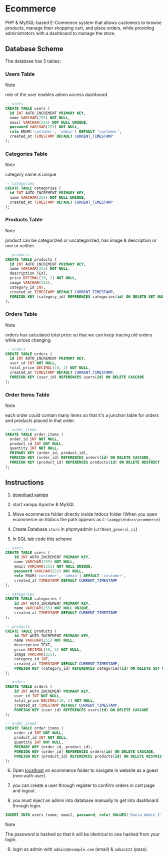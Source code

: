 # Ecommerce
PHP & MySQL-based E-Commerce system that allows customers to browse products, manage their shopping cart, and place orders, while providing administrators with a dashboard to manage the store.

## Database Scheme
The database has 5 tables:

### Users Table
> [!NOTE]
> role of the user enables admin access dashboard.

```SQL
-- users
CREATE TABLE users (
  id INT AUTO_INCREMENT PRIMARY KEY,
  name VARCHAR(255) NOT NULL,
  email VARCHAR(255) NOT NULL UNIQUE,
  password VARCHAR(255) NOT NULL,
  role ENUM('customer', 'admin') DEFAULT 'customer',
  created_at TIMESTAMP DEFAULT CURRENT_TIMESTAMP
);
```

### Categories Table
> [!NOTE]
> category name is unique

```SQL
-- categories
CREATE TABLE categories (
  id INT AUTO_INCREMENT PRIMARY KEY,
  name VARCHAR(255) NOT NULL UNIQUE,
  created_at TIMESTAMP DEFAULT CURRENT_TIMESTAMP
);
```

### Products Table
> [!NOTE]
> product can be categorized or uncategorized, has image & description or one or neither.

```SQL
-- products
CREATE TABLE products (
  id INT AUTO_INCREMENT PRIMARY KEY,
  name VARCHAR(255) NOT NULL,
  description TEXT,
  price DECIMAL(10, 2) NOT NULL,
  image VARCHAR(255),
  category_id INT,
  created_at TIMESTAMP DEFAULT CURRENT_TIMESTAMP,
  FOREIGN KEY (category_id) REFERENCES categories(id) ON DELETE SET NULL
);
```

### Orders Table
> [!NOTE]
> orders has calculated total price so that we can keep tracing old orders while prices changing.

```SQL
-- orders
CREATE TABLE orders (
  id INT AUTO_INCREMENT PRIMARY KEY,
  user_id INT NOT NULL,
  total_price DECIMAL(10, 2) NOT NULL,
  created_at TIMESTAMP DEFAULT CURRENT_TIMESTAMP,
  FOREIGN KEY (user_id) REFERENCES users(id) ON DELETE CASCADE
);
```

### Order Items Table
> [!NOTE]
> each order could contain many items so that it's a junction table for orders and products placed in that order.

```SQL
-- order_items
CREATE TABLE order_items (
  order_id INT NOT NULL,
  product_id INT NOT NULL,
  quantity INT NOT NULL,
  PRIMARY KEY (order_id, product_id),
  FOREIGN KEY (order_id) REFERENCES orders(id) ON DELETE CASCADE,
  FOREIGN KEY (product_id) REFERENCES products(id) ON DELETE RESTRICT
);
```

## Instructions
1. [download xampp](https://www.apachefriends.org/download.html)

2. start xampp Apache & MySQL

3. Move ecommerce folder directly inside htdocs folder (When you open ecommerce on htdocs the path appears as `C:\xampp\htdocs\ecommerce`)

4. Create Database `store` in phpmyadmin (`utf8mb4_general_ci`)

5. In SQL tab code this scheme
```SQL
-- users
CREATE TABLE users (
    id INT AUTO_INCREMENT PRIMARY KEY,
    name VARCHAR(255) NOT NULL,
    email VARCHAR(255) NOT NULL UNIQUE,
    password VARCHAR(255) NOT NULL,
    role ENUM('customer', 'admin') DEFAULT 'customer',
    created_at TIMESTAMP DEFAULT CURRENT_TIMESTAMP
);

-- categories
CREATE TABLE categories (
    id INT AUTO_INCREMENT PRIMARY KEY,
    name VARCHAR(255) NOT NULL UNIQUE,
    created_at TIMESTAMP DEFAULT CURRENT_TIMESTAMP
);

-- products
CREATE TABLE products (
    id INT AUTO_INCREMENT PRIMARY KEY,
    name VARCHAR(255) NOT NULL,
    description TEXT,
    price DECIMAL(10, 2) NOT NULL,
    image VARCHAR(255),
    category_id INT,
    created_at TIMESTAMP DEFAULT CURRENT_TIMESTAMP,
    FOREIGN KEY (category_id) REFERENCES categories(id) ON DELETE SET NULL
);

-- orders
CREATE TABLE orders (
    id INT AUTO_INCREMENT PRIMARY KEY,
    user_id INT NOT NULL,
    total_price DECIMAL(10, 2) NOT NULL,
    created_at TIMESTAMP DEFAULT CURRENT_TIMESTAMP,
    FOREIGN KEY (user_id) REFERENCES users(id) ON DELETE CASCADE
);

-- order_items
CREATE TABLE order_items (
    order_id INT NOT NULL,
    product_id INT NOT NULL,
    quantity INT NOT NULL,
    PRIMARY KEY (order_id, product_id),
    FOREIGN KEY (order_id) REFERENCES orders(id) ON DELETE CASCADE,
    FOREIGN KEY (product_id) REFERENCES products(id) ON DELETE RESTRICT
);
```

6. Open [localhost](http://localhost/ecommerce/) on ecommerce folder to navigate in website as a guest (non-auth user).

7. you can create a user through register to confirm orders in cart page and logout.

8. you must inject an admin into database manually to get into dashboard through login.
```SQL
INSERT INTO users (name, email, password, role) VALUES('Dania Admin I', 'admin1@example.com', '$2y$10$G9HM8jMaCCuGDYJ0CgEgHeXxMc3qjfhWaq3IGg6oUeU81IQmQjR/W', 'admin');
```
> [!NOTE]
> The password is hashed so that it will be identical to one hashed from your login.

9. login as admin with `admin1@example.com` (email) & `admin123` (pass).
